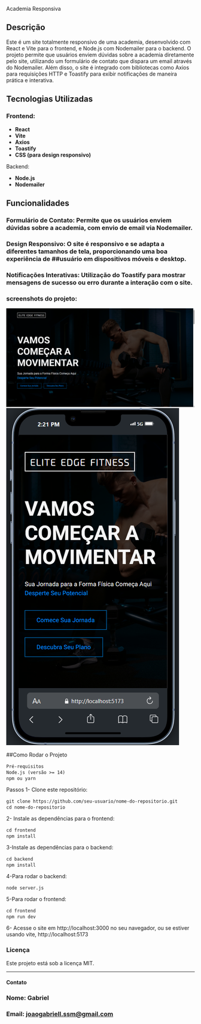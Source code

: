 Academia Responsiva
## Descrição
Este é um site totalmente responsivo de uma academia, desenvolvido com React e Vite para o frontend, e Node.js com Nodemailer para o backend. O projeto permite que usuários enviem dúvidas sobre a academia diretamente pelo site, utilizando um formulário de contato que dispara um email através do Nodemailer. Além disso, o site é integrado com bibliotecas como Axios para requisições HTTP e Toastify para exibir notificações de maneira prática e interativa.

## Tecnologias Utilizadas

### Frontend:

- **React**
- **Vite**
- **Axios**
- **Toastify**
- **CSS (para design responsivo)**

Backend:

- **Node.js**
- **Nodemailer**

## Funcionalidades
### Formulário de Contato: Permite que os usuários enviem dúvidas sobre a academia, com envio de email via Nodemailer.

### Design Responsivo: O site é responsivo e se adapta a diferentes tamanhos de tela, proporcionando uma boa experiência de ##usuário em dispositivos móveis e desktop.

### Notificações Interativas: Utilização do Toastify para mostrar mensagens de sucesso ou erro durante a interação com o site.

### screenshots do projeto:

![Desktop](frontend/public/screenshots/desktop.png)
![Mobile](frontend/public/screenshots/mobile.png)


##Como Rodar o Projeto
```
Pré-requisitos
Node.js (versão >= 14)
npm ou yarn
```

Passos
1- Clone este repositório:

```
git clone https://github.com/seu-usuario/nome-do-repositorio.git
cd nome-do-repositorio
```


2- Instale as dependências para o frontend:
```
cd frontend
npm install
```


3-Instale as dependências para o backend:
```
cd backend
npm install
```

4-Para rodar o backend:
```
node server.js
```

5-Para rodar o frontend:
```
cd frontend
npm run dev
```

6- Acesse o site em http://localhost:3000 no seu navegador, ou se estiver usando vite, http://localhost:5173

### Licença
Este projeto está sob a licença MIT.

---

#### Contato
### Nome: Gabriel
### Email: joaogabriell.ssm@gmail.com


